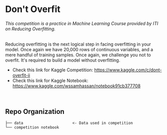 # Don't Overfit
###### This competition is a practice in Machine Learning Course provided by ITI on Reducing Overfitting. <br>
Reducing overfitting is the next logical step in facing overfitting in your model. Once again we have 20,000 rows of continuous variables, and a mere handful of training samples. Once again, we challenge you not to overfit. It's required to build a model without overfitting.

- Check this link for Kaggle Competition: https://www.kaggle.com/c/dont-overfit-ii
- Check this link for Kaggle Notebook: https://www.kaggle.com/wssamhassan/notebook91cb377708
<br>

## Repo Organization

    ├── data                      <- Data used in competition
    └── competition notebook
